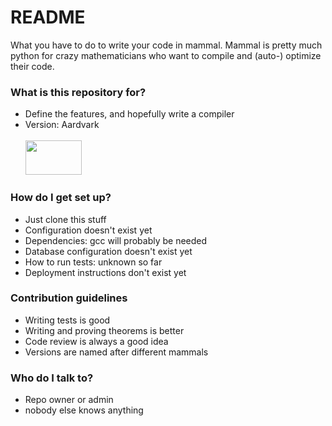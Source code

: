 # README

What you have to do to write your code in mammal.
Mammal is pretty much python for crazy mathematicians who want to
compile and (auto-) optimize their code.

### What is this repository for?

* Define the features, and hopefully write a compiler
* Version: Aardvark
  <br/><br/><img src="img/aardvark.svg" alt="" title="mascot of the version" width="90" height="55"/>

### How do I get set up?

* Just clone this stuff
* Configuration doesn't exist yet
* Dependencies: gcc will probably be needed
* Database configuration doesn't exist yet
* How to run tests: unknown so far
* Deployment instructions don't exist yet

### Contribution guidelines

* Writing tests is good
* Writing and proving theorems is better
* Code review is always a good idea
* Versions are named after different mammals

### Who do I talk to?

* Repo owner or admin
* nobody else knows anything
